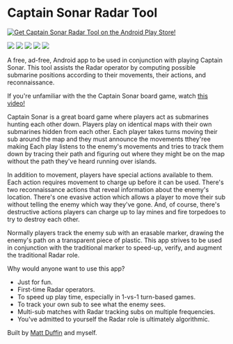 <h1>Captain Sonar Radar Tool</h1>

<p class="text-right">
<a href="https://play.google.com/store/apps/details?id=org.mooncolony.moonmayor.captainsonarradarcompanion">
<img src="http://5tephen.com/img/play_store_badges/play_store_25.png" alt="Get Captain Sonar Radar Tool on the Android Play Store!">
</a>
</p>

<p class="flexbox">
<img class="flexitem" src="http://5tephen.com/img/captain_sonar_screens/120_00.png">
<img class="flexitem" src="http://5tephen.com/img/captain_sonar_screens/120_01.png">
<img class="flexitem" src="http://5tephen.com/img/captain_sonar_screens/120_02.png">
<img class="flexitem" src="http://5tephen.com/img/captain_sonar_screens/120_03.png">
<img class="flexitem" src="http://5tephen.com/img/captain_sonar_screens/120_04.png">
</p>

<p>
A free, ad-free, Android app to be used in conjunction with playing Captain Sonar.
This tool assists the Radar operator by computing possible submarine positions according to their
movements, their actions, and reconnaissance.
</p>

<p>
If you're unfamiliar with the the Captain Sonar board game, watch <a href="https://www.youtube.com/watch?v=Yjo4iXyDPtw&amp;t=57s">this video!</a>
</p>

<p>
Captain Sonar is a great board game where players act as submarines hunting each other down.
Players play on identical maps with their own submarines hidden from each other. Each player
takes turns moving their sub around the map and they must announce the movements tthey'ree making
Each play listens to the enemy's movements and tries to track them down by tracing their path
and figuring out where they might be on the map without the path they've heard running over
islands.
</p>

<p>
In addition to movement, players have special actions available to them. Each action
requires movement to charge up before it can be used. There's two reconnaissance actions
that reveal information about the enemy's location. There's one evasive action which allows
a player to move their sub without telling the enemy which way they've gone. And, of course,
there's destructive actions players can charge up to lay mines and fire torpedoes to
try to destroy each other.
</p>

<p>
Normally players track the enemy sub with an erasable marker, drawing the enemy's path on
a transparent piece of plastic. This app strives to be used in conjunction with the traditional
marker to speed-up, verify, and augment the traditional Radar role.
</p>

<p>
Why would anyone want to use this app?
</p>

<ul>
<li>Just for fun.</li>
<li>First-time Radar operators.</li>
<li>To speed up play time, especially in 1-vs-1 turn-based games.</li>
<li>To track your own sub to see what the enemy sees.</li>
<li>Multi-sub matches with Radar tracking subs on multiple frequencies.</li>
<li>You've admitted to yourself the Radar role is ultimately algorithmic.</li>
</ul>

<p>
Built by <a href="https://duffin22.github.io/">Matt Duffin</a> and myself.
</p>

